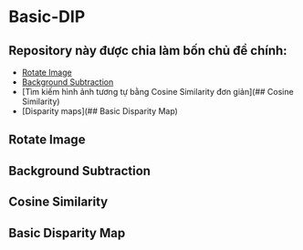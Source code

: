 # Basic-DIP
## Repository này được chia làm bốn chủ đề chính:
- [Rotate Image](https://github.com/huynth1801/Basic-DIP/blob/master/README.md#rotate-image)
- [Background Subtraction](https://github.com/huynth1801/Basic-DIP/blob/master/README.md#background-subtraction)
- [Tìm kiếm hình ảnh tương tự bằng Cosine Similarity đơn giản](## Cosine Similarity)
- [Disparity maps](## Basic Disparity Map)


## Rotate Image


## Background Subtraction


## Cosine Similarity


## Basic Disparity Map
